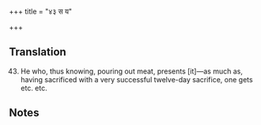 +++
title = "४३ स य"

+++
## Translation
43. He who, thus knowing, pouring out meat, presents \[it\]—as much as,  
having sacrificed with a very successful twelve-day sacrifice, one gets  
etc. etc.

## Notes

